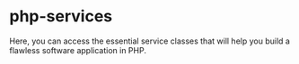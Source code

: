 # php-services
Here, you can access the essential service classes that will help you build a flawless software application in PHP.
